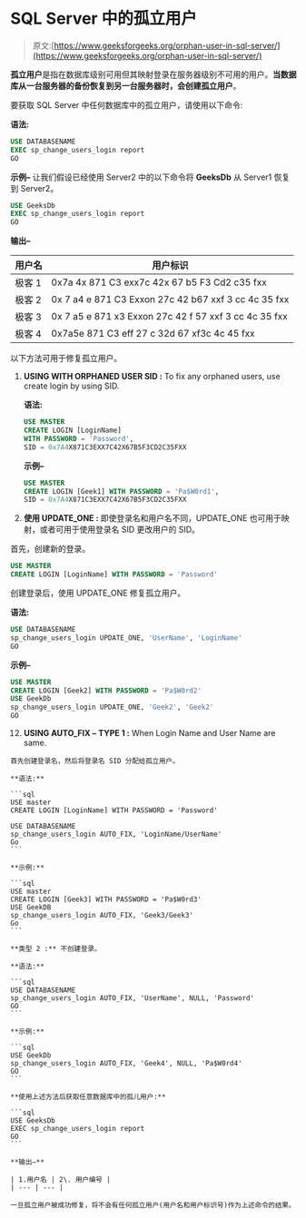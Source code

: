 # SQL Server 中的孤立用户

> 原文:[https://www.geeksforgeeks.org/orphan-user-in-sql-server/](https://www.geeksforgeeks.org/orphan-user-in-sql-server/)

**孤立用户**是指在数据库级别可用但其映射登录在服务器级别不可用的用户。**当数据库从一台服务器的备份恢复到另一台服务器时，会创建孤立用户**。

要获取 SQL Server 中任何数据库中的孤立用户，请使用以下命令:

**语法:**

```sql
USE DATABASENAME
EXEC sp_change_users_login report
GO
```

**示例–**
让我们假设已经使用 Server2 中的以下命令将 **GeeksDb** 从 Server1 恢复到 Server2。

```sql
USE GeeksDb
EXEC sp_change_users_login report
GO 
```

**输出–**

<center>

| 用户名 | 用户标识 |
| --- | --- |
| 极客 1 | 0x7a 4x 871 C3 exx7c 42x 67 b5 F3 Cd2 c35 fxx |
| 极客 2 | 0x 7 a4 e 871 C3 Exxon 27c 42 b67 xxf 3 cc 4c 35 fxx |
| 极客 3 | 0x 7 a5 e 871 x3 Exxon 27c 42 f 57 xxf 3 cc 4c 35 fxx |
| 极客 4 | 0x7a5e 871 C3 eff 27 c 32d 67 xf3c 4c 45 fxx |

</center>

以下方法可用于修复孤立用户。

1.  **USING WITH ORPHANED USER SID :**
    To fix any orphaned users, use create login by using SID.

    **语法:**

    ```sql
    USE MASTER
    CREATE LOGIN [LoginName] 
    WITH PASSWORD = 'Password',
    SID = 0x7A4X871C3EXX7C42X67B5F3CD2C35FXX 
    ```

    **示例–**

    ```sql
    USE MASTER
    CREATE LOGIN [Geek1] WITH PASSWORD = 'Pa$W0rd1', 
    SID = 0x7A4X871C3EXX7C42X67B5F3CD2C35FXX 

    ```

2.  **使用 UPDATE_ONE :**
    即使登录名和用户名不同，UPDATE_ONE 也可用于映射，或者可用于使用登录名 SID 更改用户的 SID。

首先，创建新的登录。

```sql
USE MASTER
CREATE LOGIN [LoginName] WITH PASSWORD = 'Password'
```

创建登录后，使用 UPDATE_ONE 修复孤立用户。

**语法:**

```sql
USE DATABASENAME
sp_change_users_login UPDATE_ONE, 'UserName', 'LoginName'
GO
```

**示例–**

```sql
USE MASTER
CREATE LOGIN [Geek2] WITH PASSWORD = 'Pa$W0rd2'
USE GeekDb
sp_change_users_login UPDATE_ONE, 'Geek2', 'Geek2'
GO

```

12.  **USING AUTO_FIX –**
    **TYPE 1 :** When Login Name and User Name are same.

    首先创建登录名，然后将登录名 SID 分配给孤立用户。

    **语法:**

    ```sql
    USE master
    CREATE LOGIN [LoginName] WITH PASSWORD = 'Password'

    USE DATABASENAME
    sp_change_users_login AUTO_FIX, 'LoginName/UserName'
    Go
    ```

    **示例:**

    ```sql
    USE master
    CREATE LOGIN [Geek3] WITH PASSWORD = 'Pa$W0rd3'
    USE GeekDB
    sp_change_users_login AUTO_FIX, 'Geek3/Geek3'
    Go 
    ```

    **类型 2 :** 不创建登录。

    **语法:**

    ```sql
    USE DATABASENAME
    sp_change_users_login AUTO_FIX, 'UserName', NULL, 'Password'
    GO
    ```

    **示例:**

    ```sql
    USE GeekDb
    sp_change_users_login AUTO_FIX, 'Geek4', NULL, 'Pa$W0rd4'
    GO 
    ```

    **使用上述方法后获取任意数据库中的孤儿用户:**

    ```sql
    USE GeeksDb
    EXEC sp_change_users_login report
    GO 
    ```

    **输出–**

    | 1.用户名 | 2\. 用户编号 |
    | --- | --- |

    一旦孤立用户被成功修复，将不会有任何孤立用户(用户名和用户标识号)作为上述命令的结果。